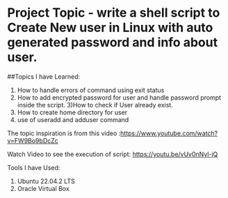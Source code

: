 
# Project Topic - write a shell script to Create New user in Linux with auto generated password and info about user.

##Topics I have Learned:
1) How to handle errors of command using exit status
2) How to add encrypted password for user and handle password prompt inside the script.
3)How to check if User already exist.
4) How to create home directory for user 
5) use of useradd and adduser command 

The topic inspiration is from this video :https://www.youtube.com/watch?v=FW9Bo9bDcZc

Watch Video to see the execution of script: https://youtu.be/vUv0nNyl-jQ


Tools I have Used:
1) Ubuntu 22.04.2 LTS
2) Oracle Virtual Box
